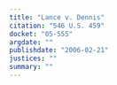 ```yaml
---
title: "Lance v. Dennis"
citation: "546 U.S. 459"
docket: "05-555"
argdate: ""
publishdate: "2006-02-21"
justices: ""
summary: ""
---
```


